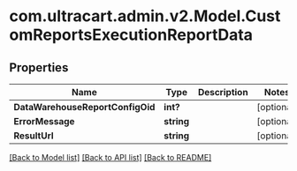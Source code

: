 # com.ultracart.admin.v2.Model.CustomReportsExecutionReportData
## Properties

Name | Type | Description | Notes
------------ | ------------- | ------------- | -------------
**DataWarehouseReportConfigOid** | **int?** |  | [optional] 
**ErrorMessage** | **string** |  | [optional] 
**ResultUrl** | **string** |  | [optional] 


[[Back to Model list]](../README.md#documentation-for-models) [[Back to API list]](../README.md#documentation-for-api-endpoints) [[Back to README]](../README.md)

